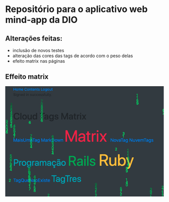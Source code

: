 # Repositório para o aplicativo web mind-app da DIO

## Alterações feitas:
* inclusão de novos testes
* alteração das cores das tags de acordo com o peso delas
* efeito matrix nas páginas

## Effeito matrix

![alt text](https://github.com/alissonrangel/DIO-mind-app/blob/main/app/assets/images/efeito_matrix.png?raw=true)